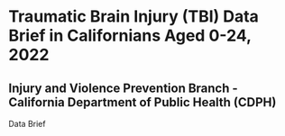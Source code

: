 # Traumatic Brain Injury (TBI) Data Brief in Californians Aged 0-24, 2022
## Injury and Violence Prevention Branch - California Department of Public Health (CDPH)

Data Brief <a href="/0-24 TBIBrief_FINALADA_5.12.25.pdf" class="image fit"><img src="images/marr_pic.jpg" alt=""></a>
